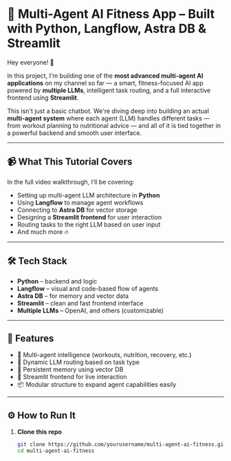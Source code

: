# 🧠 Multi-Agent AI Fitness App – Built with Python, Langflow, Astra DB & Streamlit

Hey everyone! 👋

In this project, I'm building one of the **most advanced multi-agent AI applications** on my channel so far — a smart, fitness-focused AI app powered by **multiple LLMs**, intelligent task routing, and a full interactive frontend using **Streamlit**.

This isn't just a basic chatbot. We're diving deep into building an actual **multi-agent system** where each agent (LLM) handles different tasks — from workout planning to nutritional advice — and all of it is tied together in a powerful backend and smooth user interface.

---

## 📹 What This Tutorial Covers

In the full video walkthrough, I’ll be covering:
- Setting up multi-agent LLM architecture in **Python**
- Using **Langflow** to manage agent workflows
- Connecting to **Astra DB** for vector storage
- Designing a **Streamlit frontend** for user interaction
- Routing tasks to the right LLM based on user input
- And much more 🔥

---

## 🛠 Tech Stack

- **Python** – backend and logic
- **Langflow** – visual and code-based flow of agents
- **Astra DB** – for memory and vector data
- **Streamlit** – clean and fast frontend interface
- **Multiple LLMs** – OpenAI, and others (customizable)

---

## 🚀 Features

- 🤖 Multi-agent intelligence (workouts, nutrition, recovery, etc.)
- 🔀 Dynamic LLM routing based on task type
- 🧠 Persistent memory using vector DB
- 💬 Streamlit frontend for live interaction
- 📦 Modular structure to expand agent capabilities easily

---

## ⚙️ How to Run It

1. **Clone this repo**
   ```bash
   git clone https://github.com/yourusername/multi-agent-ai-fitness.git
   cd multi-agent-ai-fitness
